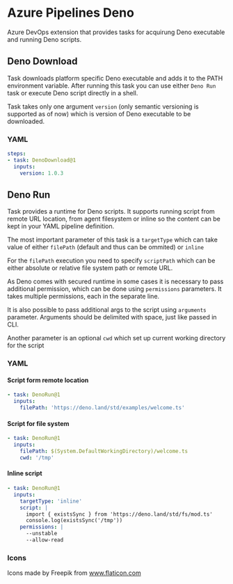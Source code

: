 # Azure Pipelines Deno

Azure DevOps extension that provides tasks for acquirung Deno executable and running Deno scripts.

## Deno Download

Task downloads platform specific Deno executable and adds it to the PATH environment variable. After running this task you can use either `Deno Run` task or execute Deno script directly in a shell.

Task takes only one argument `version` (only semantic versioning is supported as of now) which is version of Deno executable to be downloaded.

### YAML

```YAML
steps:
- task: DenoDownload@1
  inputs:
    version: 1.0.3
```

## Deno Run

Task provides a runtime for Deno scripts. It supports running script from remote URL location, from agent filesystem or inline so the content can be kept in your YAML pipeline definition.

The most important parameter of this task is a `targetType` which can take value of either `filePath` (default and thus can be ommited) or `inline`

For the `filePath` execution you need to specify `scriptPath` which can be either absolute or relative file system path or remote URL.

As Deno comes with secured runtime in some cases it is necessary to pass additional permission, which can be done using `permissions` parameters. It takes multiple permissions, each in the separate line.

It is also possible to pass additional args to the script using `arguments` parameter. Arguments should be delimited with space, just like passed in CLI.

Another parameter is an optional `cwd` which set up current working directory for the script

### YAML

#### Script form remote location
```YAML
- task: DenoRun@1
  inputs:
    filePath: 'https://deno.land/std/examples/welcome.ts'
```

#### Script for file system

```YAML
- task: DenoRun@1
  inputs:
    filePath: $(System.DefaultWorkingDirectory)/welcome.ts
    cwd: '/tmp'
```

#### Inline script

```YAML
- task: DenoRun@1
  inputs:
    targetType: 'inline'
    script: |
      import { existsSync } from 'https://deno.land/std/fs/mod.ts'
      console.log(existsSync('/tmp'))
    permissions: |
      --unstable
      --allow-read
```

### Icons

Icons made by Freepik from www.flaticon.com
